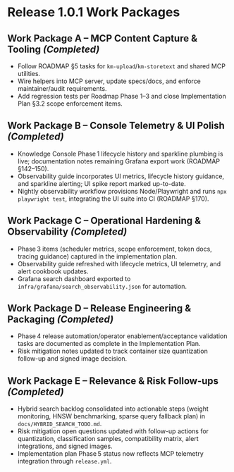 # Release 1.0.1 Work Packages

## Work Package A – MCP Content Capture & Tooling *(Completed)*
- Follow ROADMAP §5 tasks for `km-upload`/`km-storetext` and shared MCP utilities.
- Wire helpers into MCP server, update specs/docs, and enforce maintainer/audit requirements.
- Add regression tests per Roadmap Phase 1–3 and close Implementation Plan §3.2 scope enforcement items.

## Work Package B – Console Telemetry & UI Polish *(Completed)*
- Knowledge Console Phase 1 lifecycle history and sparkline plumbing is live; documentation notes remaining Grafana export work (ROADMAP §142–150).
- Observability guide incorporates UI metrics, lifecycle history guidance, and sparkline alerting; UI spike report marked up-to-date.
- Nightly observability workflow provisions Node/Playwright and runs `npx playwright test`, integrating the UI suite into CI (ROADMAP §170).

## Work Package C – Operational Hardening & Observability *(Completed)*
- Phase 3 items (scheduler metrics, scope enforcement, token docs, tracing guidance) captured in the implementation plan.
- Observability guide refreshed with lifecycle metrics, UI telemetry, and alert cookbook updates.
- Grafana search dashboard exported to `infra/grafana/search_observability.json` for automation.

## Work Package D – Release Engineering & Packaging *(Completed)*
- Phase 4 release automation/operator enablement/acceptance validation tasks are documented as complete in the Implementation Plan.
- Risk mitigation notes updated to track container size quantization follow-up and signed image decision.

## Work Package E – Relevance & Risk Follow-ups *(Completed)*
- Hybrid search backlog consolidated into actionable steps (weight monitoring, HNSW benchmarking, sparse query fallback plan) in `docs/HYBRID_SEARCH_TODO.md`.
- Risk mitigation open questions updated with follow-up actions for quantization, classification samples, compatibility matrix, alert integrations, and signed images.
- Implementation plan Phase 5 status now reflects MCP telemetry integration through `release.yml`.

